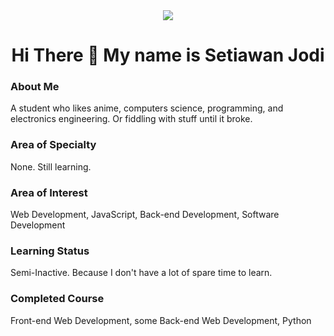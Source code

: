 <div align="center">
  <img src="https://53714w46j091.github.io/assets/me.png">
  <h1>Hi There 👋 My name is Setiawan Jodi</h1>
</div>

### About Me
A student who likes anime, computers science, programming, and electronics engineering. Or fiddling with stuff until it broke.
### Area of Specialty
None. Still learning.
### Area of Interest
Web Development, JavaScript, Back-end Development, Software Development
### Learning Status
Semi-Inactive. Because I don't have a lot of spare time to learn.
### Completed Course
Front-end Web Development, some Back-end Web Development, Python
